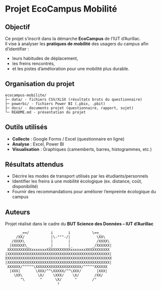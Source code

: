 
#  Projet EcoCampus Mobilité

##  Objectif
Ce projet s’inscrit dans la démarche **EcoCampus** de l’IUT d’Aurillac.  
Il vise à analyser les **pratiques de mobilité** des usagers du campus afin d’identifier :  
- leurs habitudes de déplacement,  
- les freins rencontrés,  
- et les pistes d’amélioration pour une mobilité plus durable.  

##  Organisation du projet
```
ecocampus-mobilite/
├─ data/ - fichiers CSV/XLSX (résultats bruts du questionnaire)
├─ powerbi/ - fichiers Power BI (.pbix, .pbit)
├─ docs/ - documents projet (questionnaire, rapport, sujet)
└─ README.md - présentation du projet
```

##  Outils utilisés
- **Collecte** : Google Forms / Excel (questionnaire en ligne)  
- **Analyse** : Excel, Power BI  
- **Visualisation** : Graphiques (camemberts, barres, histogrammes, etc.)  

##  Résultats attendus
- Décrire les modes de transport utilisés par les étudiants/personnels  
- Identifier les freins à une mobilité écologique (ex. distance, coût, disponibilité)  
- Fournir des recommandations pour améliorer l’empreinte écologique du campus  

##  Auteurs
Projet réalisé dans le cadre du **BUT Science des Données – IUT d’Aurillac**     
```
       _==/          i       i          \==_
     /XX/            |\-"""-/|            \XX\
   /XXXX\            |       |            /XXXX\
  |XXXXXX\_         _|       |_         _/XXXXXX|
 XXXXXXXXXXXxxxxxxxXXXXXXXXXXXxxxxxxxXXXXXXXXXXX
|XXXXXXXXXXXXXXXXXXXXXXXXXXXXXXXXXXXXXXXXXXXXXXX|
XXXXXXXXXXXXXXXXXXXXXXXXXXXXXXXXXXXXXXXXXXXXXXXXX
|XXXXXXXXXXXXXXXXXXXXXXXXXXXXXXXXXXXXXXXXXXXXXXX|
 XXXXXX/^^^^"\XXXXXXXXXXXXXXXXXXXXX/^^^^"XXXXXX
  |XXX|       \XXX/^^\XXXXX/^^\XXX/       |XXX|
    \XX\       \X/    \XXX/    \X/       /XX/
       "\       "      \X/      "       /"
                        !
```
